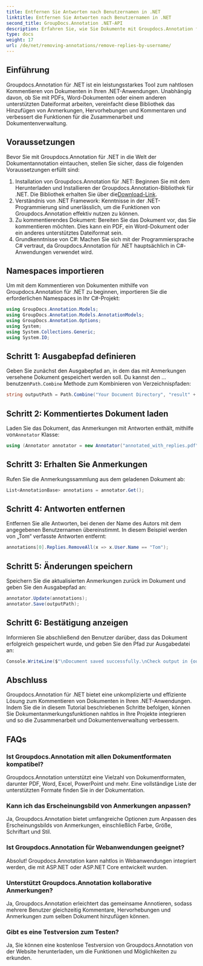 ```yaml
---
title: Entfernen Sie Antworten nach Benutzernamen in .NET
linktitle: Entfernen Sie Antworten nach Benutzernamen in .NET
second_title: GroupDocs.Annotation .NET-API
description: Erfahren Sie, wie Sie Dokumente mit Groupdocs.Annotation für .NET nahtlos mit Anmerkungen versehen. Verbessern Sie die Zusammenarbeit und Dokumentenverwaltung mit diesem leistungsstarken Tool.
type: docs
weight: 17
url: /de/net/removing-annotations/remove-replies-by-username/
---
```

## Einführung
Groupdocs.Annotation für .NET ist ein leistungsstarkes Tool zum nahtlosen Kommentieren von Dokumenten in Ihren .NET-Anwendungen. Unabhängig davon, ob Sie mit PDFs, Word-Dokumenten oder einem anderen unterstützten Dateiformat arbeiten, vereinfacht diese Bibliothek das Hinzufügen von Anmerkungen, Hervorhebungen und Kommentaren und verbessert die Funktionen für die Zusammenarbeit und Dokumentenverwaltung.
## Voraussetzungen
Bevor Sie mit Groupdocs.Annotation für .NET in die Welt der Dokumentannotation eintauchen, stellen Sie sicher, dass die folgenden Voraussetzungen erfüllt sind:
1.  Installation von Groupdocs.Annotation für .NET: Beginnen Sie mit dem Herunterladen und Installieren der Groupdocs.Annotation-Bibliothek für .NET. Die Bibliothek erhalten Sie über die[Download-Link](https://releases.groupdocs.com/annotation/net/).
2. Verständnis von .NET Framework: Kenntnisse in der .NET-Programmierung sind unerlässlich, um die Funktionen von Groupdocs.Annotation effektiv nutzen zu können.
3. Zu kommentierendes Dokument: Bereiten Sie das Dokument vor, das Sie kommentieren möchten. Dies kann ein PDF, ein Word-Dokument oder ein anderes unterstütztes Dateiformat sein.
4. Grundkenntnisse von C#: Machen Sie sich mit der Programmiersprache C# vertraut, da Groupdocs.Annotation für .NET hauptsächlich in C#-Anwendungen verwendet wird.

## Namespaces importieren
Um mit dem Kommentieren von Dokumenten mithilfe von Groupdocs.Annotation für .NET zu beginnen, importieren Sie die erforderlichen Namespaces in Ihr C#-Projekt:
```csharp
using GroupDocs.Annotation.Models;
using GroupDocs.Annotation.Models.AnnotationModels;
using GroupDocs.Annotation.Options;
using System;
using System.Collections.Generic;
using System.IO;
```
## Schritt 1: Ausgabepfad definieren
 Geben Sie zunächst den Ausgabepfad an, in dem das mit Anmerkungen versehene Dokument gespeichert werden soll. Du kannst den ... benutzen`Path.Combine` Methode zum Kombinieren von Verzeichnispfaden:
```csharp
string outputPath = Path.Combine("Your Document Directory", "result" + Path.GetExtension("input.pdf"));
```
## Schritt 2: Kommentiertes Dokument laden
 Laden Sie das Dokument, das Anmerkungen mit Antworten enthält, mithilfe von`Annotator` Klasse:
```csharp
using (Annotator annotator = new Annotator("annotated_with_replies.pdf"))
```
## Schritt 3: Erhalten Sie Anmerkungen
Rufen Sie die Anmerkungssammlung aus dem geladenen Dokument ab:
```csharp
List<AnnotationBase> annotations = annotator.Get();
```
## Schritt 4: Antworten entfernen
Entfernen Sie alle Antworten, bei denen der Name des Autors mit dem angegebenen Benutzernamen übereinstimmt. In diesem Beispiel werden von „Tom“ verfasste Antworten entfernt:
```csharp
annotations[0].Replies.RemoveAll(x => x.User.Name == "Tom");
```
## Schritt 5: Änderungen speichern
Speichern Sie die aktualisierten Anmerkungen zurück im Dokument und geben Sie den Ausgabepfad an:
```csharp
annotator.Update(annotations);
annotator.Save(outputPath);
```
## Schritt 6: Bestätigung anzeigen
Informieren Sie abschließend den Benutzer darüber, dass das Dokument erfolgreich gespeichert wurde, und geben Sie den Pfad zur Ausgabedatei an:
```csharp
Console.WriteLine($"\nDocument saved successfully.\nCheck output in {outputPath}.");
```
## Abschluss
Groupdocs.Annotation für .NET bietet eine unkomplizierte und effiziente Lösung zum Kommentieren von Dokumenten in Ihren .NET-Anwendungen. Indem Sie die in diesem Tutorial beschriebenen Schritte befolgen, können Sie Dokumentanmerkungsfunktionen nahtlos in Ihre Projekte integrieren und so die Zusammenarbeit und Dokumentenverwaltung verbessern.
## FAQs
### Ist Groupdocs.Annotation mit allen Dokumentformaten kompatibel?
Groupdocs.Annotation unterstützt eine Vielzahl von Dokumentformaten, darunter PDF, Word, Excel, PowerPoint und mehr. Eine vollständige Liste der unterstützten Formate finden Sie in der Dokumentation.
### Kann ich das Erscheinungsbild von Anmerkungen anpassen?
Ja, Groupdocs.Annotation bietet umfangreiche Optionen zum Anpassen des Erscheinungsbilds von Anmerkungen, einschließlich Farbe, Größe, Schriftart und Stil.
### Ist Groupdocs.Annotation für Webanwendungen geeignet?
Absolut! Groupdocs.Annotation kann nahtlos in Webanwendungen integriert werden, die mit ASP.NET oder ASP.NET Core entwickelt wurden.
### Unterstützt Groupdocs.Annotation kollaborative Anmerkungen?
Ja, Groupdocs.Annotation erleichtert das gemeinsame Annotieren, sodass mehrere Benutzer gleichzeitig Kommentare, Hervorhebungen und Anmerkungen zum selben Dokument hinzufügen können.
### Gibt es eine Testversion zum Testen?
Ja, Sie können eine kostenlose Testversion von Groupdocs.Annotation von der Website herunterladen, um die Funktionen und Möglichkeiten zu erkunden.